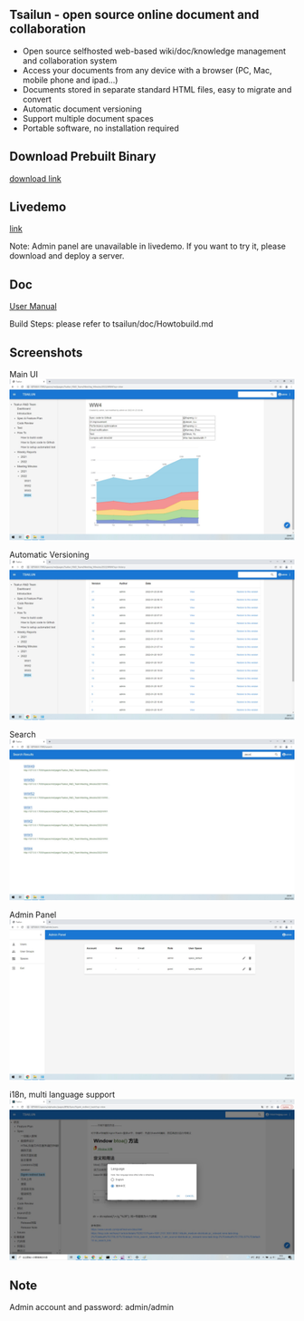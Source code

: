 ## Tsailun - open source online document and collaboration

- Open source selfhosted web-based wiki/doc/knowledge management and collaboration system
- Access your documents from any device with a browser (PC, Mac, mobile phone and ipad...)
- Documents stored in separate standard HTML files, easy to migrate and convert
- Automatic document versioning
- Support multiple document spaces
- Portable software, no installation required

## Download Prebuilt Binary
[download link](https://github.com/lisupeng/tsailunreleases)

## Livedemo
[link](http://tsailun.com.cn/demo)

Note: Admin panel are unavailable in livedemo.
If you want to try it, please download and deploy a server.

## Doc

[User Manual](http://tsailun.com.cn/spaces/doc/pages/Getting_Started/Launch?op=view)

Build Steps: please refer to tsailun/doc/Howtobuild.md

## Screenshots
Main UI
 ![Main UI](https://github.com/lisupeng/misc/raw/main/screenshots/v0.9.7/view.jpg)

Automatic Versioning
 ![Automatic Versioning](https://github.com/lisupeng/misc/raw/main/screenshots/v0.9.7/versioning.jpg)

Search
 ![Search](https://github.com/lisupeng/misc/raw/main/screenshots/v0.9.7/search.jpg)

Admin Panel
 ![Admin Panel](https://github.com/lisupeng/misc/raw/main/screenshots/v0.9.7/admin.jpg)

i18n, multi language support
 ![Admin Panel](https://github.com/lisupeng/misc/raw/main/screenshots/v0.9.7/i18n.jpg)

## Note
Admin account and password: admin/admin
